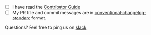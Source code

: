 <!-- If this is your first PR for nteract, please mark these boxes to confirm (otherwise you can exclude them)-->

- [ ] I have read the [Contributor Guide](https://github.com/nteract/nteract/blob/master/CONTRIBUTING.md)
- [ ] My PR title and commit messages are in [conventional-changelog-standard](https://github.com/nteract/nteract/blob/master/CONTRIBUTING.md#how-should-i-write-my-commit-messages-and-pr-titles) format.

Questions? Feel free to ping us on [slack](https://slack.nteract.in)